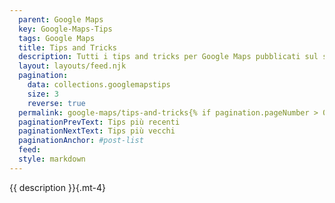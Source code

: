 ```yaml
---
  parent: Google Maps
  key: Google-Maps-Tips
  tags: Google Maps
  title: Tips and Tricks
  description: Tutti i tips and tricks per Google Maps pubblicati sul sito.
  layout: layouts/feed.njk
  pagination:
    data: collections.googlemapstips
    size: 3
    reverse: true
  permalink: google-maps/tips-and-tricks{% if pagination.pageNumber > 0 %}/page/{{ pagination.pageNumber }}{% endif %}/
  paginationPrevText: Tips più recenti
  paginationNextText: Tips più vecchi
  paginationAnchor: #post-list
  feed:
  style: markdown
---
```


{{ description }}{.mt-4}

<div id="post-list" class="heading">
</div>
